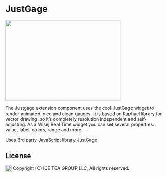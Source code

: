 JustGage
====

<img src="https://raw.githubusercontent.com/iceteagroup/wisej-extensions/master/Support/Images/JustGage.png" width="358" height="252">

The Justgage extension component uses the cool JustGage widget to render animated, nice and clean gauges. It is based on Raphaël library for vector drawing, so it’s completely resolution independent and self-adjusting. As a Wisej Real Time widget you can set several properties: value, label, colors, range and more.

Uses 3rd party JavaScript library [JustGage](http://justgage.com/)

License
-------
<img src="http://iceteagroup.com/wp-content/uploads/2017/01/Square-64x64-trasp.png" height="20" align="top"> Copyright (C) ICE TEA GROUP LLC, All rights reserved.
